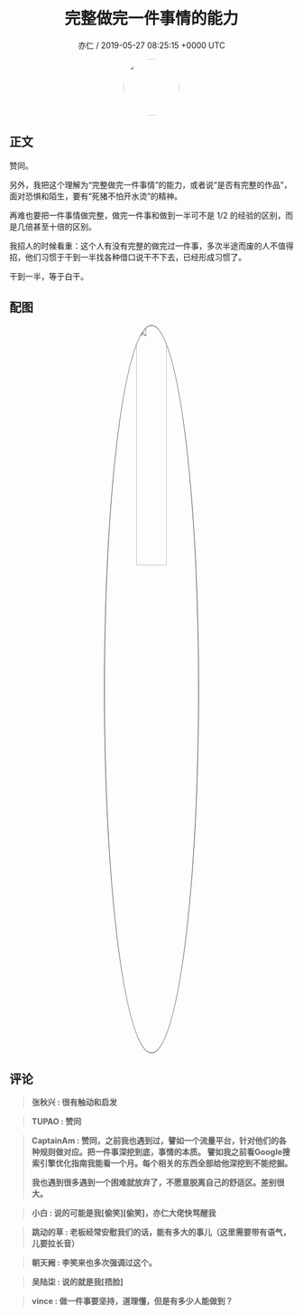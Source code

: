 <h1 align="center">完整做完一件事情的能力</h1>
<p align="center">
    <a>亦仁 / 2019-05-27 08:25:15 &#43;0000 UTC</a>
</p>

<div align="center">
    <img src="https://images.zsxq.com/Fn3NQqCN8nuGF86yZPXSbEsl0mb3?e=1590940799&amp;token=kIxbL07-8jAj8w1n4s9zv64FuZZNEATmlU_Vm6zD:pfbNc8W3hS0oYG_hyXXh_rHMHuc=" width="100" height="100" style="border:1px solid;border-radius:50%; color:#ffffff"/>
</div>

## 正文

<div>
赞同。

另外，我把这个理解为“完整做完一件事情”的能力，或者说“是否有完整的作品”，面对恐惧和陌生，要有“死猪不怕开水烫”的精神。

再难也要把一件事情做完整，做完一件事和做到一半可不是 1/2 的经验的区别，而是几倍甚至十倍的区别。

我招人的时候看重：这个人有没有完整的做完过一件事，多次半途而废的人不值得招，他们习惯于干到一半找各种借口说干不下去，已经形成习惯了。

干到一半，等于白干。
</div>

## 配图
<div class="image" align="center">

<img src="https://images.zsxq.com/FmOyzWs14YYpKoOo89bdQmmRdINF?imageMogr2/auto-orient/thumbnail/800x/format/jpg/blur/1x0/quality/75&amp;e=1590940799&amp;token=kIxbL07-8jAj8w1n4s9zv64FuZZNEATmlU_Vm6zD:KQxq-Rc2NaUrrKj9_tCQ_3Omv14=" width="33%" height="33%" style="border:1px solid;border-radius:50%; color:#3c3f41"/>

</div>

## 评论

<div align="left">
<div>

<blockquote >
<span> <strong>张秋兴 : 很有触动和启发 </strong></span>
</blockquote>

<blockquote >
<span> <strong>TUPAO : 赞同 </strong></span>
</blockquote>

<blockquote >
<span> <strong>CaptainAm : 赞同，之前我也遇到过，譬如一个流量平台，针对他们的各种规则做对应。把一件事深挖到底，事情的本质。
譬如我之前看Google搜索引擎优化指南我能看一个月。每个相关的东西全部给他深挖到不能挖掘。

我也遇到很多遇到一个困难就放弃了，不愿意脱离自己的舒适区。差别很大。 </strong></span>
</blockquote>

<blockquote >
<span> <strong>小白 : 说的可能是我[偷笑][偷笑]，亦仁大佬快骂醒我 </strong></span>
</blockquote>

<blockquote >
<span> <strong>跳动的草 : 老板经常安慰我们的话，能有多大的事儿（这里需要带有语气，儿要拉长音） </strong></span>
</blockquote>

<blockquote >
<span> <strong>朝天阙 : 李笑来也多次强调过这个。 </strong></span>
</blockquote>

<blockquote >
<span> <strong>吴陆柒 : 说的就是我[捂脸] </strong></span>
</blockquote>

<blockquote >
<span> <strong>vince : 做一件事要坚持，道理懂，但是有多少人能做到？ </strong></span>
</blockquote>

</div>
</div>